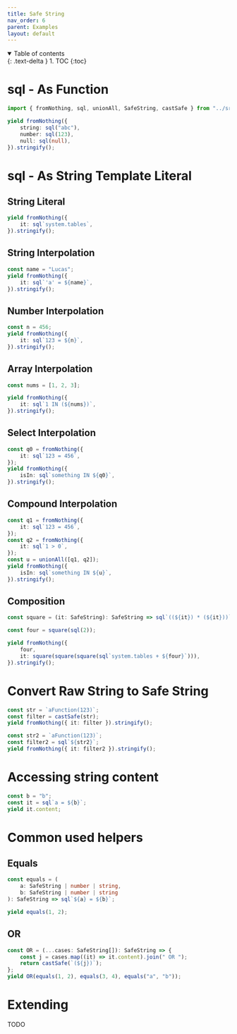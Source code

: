 ```yaml
---
title: Safe String
nav_order: 6
parent: Examples
layout: default
---
```


<details open markdown="block">
  <summary>
    Table of contents
  </summary>
  {: .text-delta }
1. TOC
{:toc}
</details>

# sql - As Function

```ts eval --replacePrintedInput=../src,sql-select-ts
import { fromNothing, sql, unionAll, SafeString, castSafe } from "../src";
```

```ts eval --yield=sql
yield fromNothing({
    string: sql("abc"),
    number: sql(123),
    null: sql(null),
}).stringify();
```

# sql - As String Template Literal

## String Literal

```ts eval --yield=sql
yield fromNothing({
    it: sql`system.tables`,
}).stringify();
```

## String Interpolation

```ts eval --yield=sql
const name = "Lucas";
yield fromNothing({
    it: sql`'a' = ${name}`,
}).stringify();
```

## Number Interpolation

```ts eval --yield=sql
const n = 456;
yield fromNothing({
    it: sql`123 = ${n}`,
}).stringify();
```

## Array Interpolation

```ts eval --yield=sql
const nums = [1, 2, 3];

yield fromNothing({
    it: sql`1 IN (${nums})`,
}).stringify();
```

## Select Interpolation

```ts eval --yield=sql
const q0 = fromNothing({
    it: sql`123 = 456`,
});
yield fromNothing({
    isIn: sql`something IN ${q0}`,
}).stringify();
```

## Compound Interpolation

```ts eval --yield=sql
const q1 = fromNothing({
    it: sql`123 = 456`,
});
const q2 = fromNothing({
    it: sql`1 > 0`,
});
const u = unionAll([q1, q2]);
yield fromNothing({
    isIn: sql`something IN ${u}`,
}).stringify();
```

## Composition

```ts eval --yield=sql
const square = (it: SafeString): SafeString => sql`((${it}) * (${it}))`;

const four = square(sql(2));

yield fromNothing({
    four,
    it: square(square(square(sql`system.tables + ${four}`))),
}).stringify();
```

# Convert Raw String to Safe String

```ts eval --yield=sql
const str = `aFunction(123)`;
const filter = castSafe(str);
yield fromNothing({ it: filter }).stringify();
```

```ts eval --yield=sql
const str2 = `aFunction(123)`;
const filter2 = sql`${str2}`;
yield fromNothing({ it: filter2 }).stringify();
```

# Accessing string content

```ts eval --yield=sql
const b = "b";
const it = sql`a = ${b}`;
yield it.content;
```

# Common used helpers

## Equals

```ts eval --yield=json
const equals = (
    a: SafeString | number | string,
    b: SafeString | number | string
): SafeString => sql`${a} = ${b}`;

yield equals(1, 2);
```

## OR

```ts eval --yield=json
const OR = (...cases: SafeString[]): SafeString => {
    const j = cases.map((it) => it.content).join(" OR ");
    return castSafe(`(${j})`);
};
yield OR(equals(1, 2), equals(3, 4), equals("a", "b"));
```

# Extending

TODO
